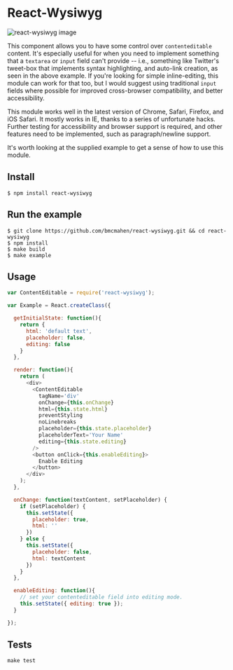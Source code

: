 # React-Wysiwyg

![react-wysiwyg image](demo.gif)

This component allows you to have some control over `contenteditable` content. It's especially useful for when you need to implement something that a `textarea` or `input` field can't provide -- i.e., something like Twitter's tweet-box that implements syntax highlighting, and auto-link creation, as seen in the above example. If you're looking for simple inline-editing, this module can work for that too, but I would suggest using traditional `input` fields where possible for improved cross-browser compatibility, and better accessibility.

This module works well in the latest version of Chrome, Safari, Firefox, and iOS Safari. It mostly works in IE, thanks to a series of unfortunate hacks. Further testing for accessibility and browser support is required, and other features need to be implemented, such as paragraph/newline support.

It's worth looking at the supplied example to get a sense of how to use this module.

## Install

```
$ npm install react-wysiwyg
```

## Run the example

```
$ git clone https://github.com/bmcmahen/react-wysiwyg.git && cd react-wysiwyg
$ npm install
$ make build
$ make example
```

## Usage

```javascript
var ContentEditable = require('react-wysiwyg');

var Example = React.createClass({

  getInitialState: function(){
    return {
      html: 'default text',
      placeholder: false,
      editing: false
    }
  },

  render: function(){
    return (
      <div>
        <ContentEditable
          tagName='div'
          onChange={this.onChange}
          html={this.state.html}
          preventStyling
          noLinebreaks
          placeholder={this.state.placeholder}
          placeholderText='Your Name'
          editing={this.state.editing}
        />
        <button onClick={this.enableEditing}>
          Enable Editing
        </button>
      </div>
    );
  },

  onChange: function(textContent, setPlaceholder) {
    if (setPlaceholder) {
      this.setState({
        placeholder: true,
        html: ''
      })
    } else {
      this.setState({
        placeholder: false,
        html: textContent
      })
    }
  },

  enableEditing: function(){
    // set your contenteditable field into editing mode.
    this.setState({ editing: true });
  }

});
```

## Tests

```
make test
```
